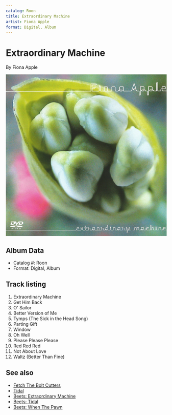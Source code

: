 ```yaml
---
catalog: Roon
title: Extraordinary Machine
artist: Fiona Apple
format: Digital, Album
---
```


# Extraordinary Machine

By Fiona Apple

![](../../assets/albumcovers/Fiona_Apple-Extraordinary_Machine.png)

## Album Data

- Catalog #: Roon
- Format: Digital, Album


## Track listing


1. Extraordinary Machine
2. Get Him Back
3. O' Sailor
4. Better Version of Me
5. Tymps (The Sick in the Head Song)
6. Parting Gift
7. Window
8. Oh Well
9. Please Please Please
10. Red Red Red
11. Not About Love
12. Waltz (Better Than Fine)


## See also

- [Fetch The Bolt Cutters](Fetch_The_Bolt_Cutters.md)
- [Tidal](Tidal.md)
- [Beets: Extraordinary Machine](../../Beets/Fiona_Apple/Extraordinary_Machine.md)
- [Beets: Tidal](../../Beets/Fiona_Apple/Tidal.md)
- [Beets: When The Pawn](../../Beets/Fiona_Apple/When_The_Pawn.md)
